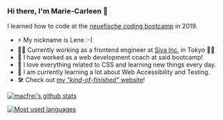 ### Hi there, I'm Marie-Carleen 👋

I learned how to code at the [neuefische coding bootcamp](https://www.neuefische.de/) in 2019. 

- ⚡ My nickname is Lene :-)
- 👩‍💻 Currently working as a frontend engineer at [Siva Inc.](https://siva-s.com/) in Tokyo 👩‍💻
- 📇 I have worked as a web development coach at said bootcamp!
- 🌈 I love everything related to CSS and learning new things every day.
- 🌱 I am currently learning a lot about Web Accessibility and Testing.
- 🛠️ Check out [my _"kind-of-finished"_ website](https://www.mariecarleenkoizumi.com/)! 

[![macfrei's github stats](https://github-readme-stats.vercel.app/api?username=macfrei)](https://github.com/anuraghazra/github-readme-stats)

[![Most used languages](https://github-readme-stats.vercel.app/api/top-langs/?username=macfrei&layout=compact)](https://github.com/anuraghazra/github-readme-stats)


<!--
**macfrei/macfrei** is a ✨ _special_ ✨ repository because its `README.md` (this file) appears on your GitHub profile.

Here are some ideas to get you started:

- 🔭 I’m currently working on ...
- 🌱 I’m currently learning ...
- 👯 I’m looking to collaborate on ...
- 🤔 I’m looking for help with ...
- 💬 Ask me about ...
- 📫 How to reach me: ...
- 😄 Pronouns: ...
- ⚡ Fun fact: ...
-->
